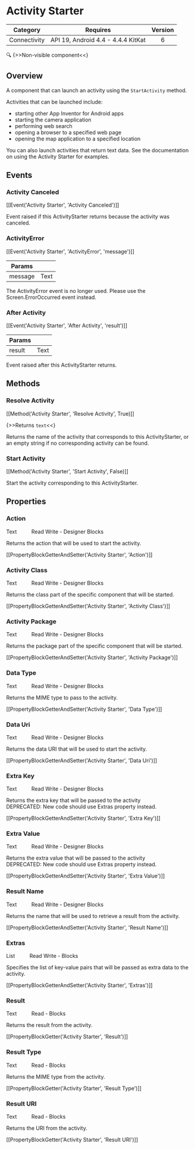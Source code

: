 # Activity Starter

| Category | Requires | Version |
|:--------:|:-------:|:--------:|
|Connectivity|API 19, Android 4.4 - 4.4.4 KitKat|6|

:mag: {>>Non-visible component<<}

## Overview

A component that can launch an activity using the `` StartActivity `` method.

Activities that can be launched include: 

*    starting other App Inventor for Android apps 
*    starting the camera application 
*    performing web search 
*    opening a browser to a specified web page
*    opening the map application to a specified location

You can also launch activities that return text data. See the documentation on using the Activity Starter for examples.

## Events

### Activity Canceled

[[Event('Activity Starter', 'Activity Canceled')]]

Event raised if this ActivityStarter returns because the activity was canceled.

### ActivityError

[[Event('Activity Starter', 'ActivityError', 'message')]]

| Params | []() |
|--------|------|
|message|Text|


The ActivityError event is no longer used. Please use the Screen.ErrorOccurred event instead.

### After Activity

[[Event('Activity Starter', 'After Activity', 'result')]]

| Params | []() |
|--------|------|
|result|Text|


Event raised after this ActivityStarter returns.

## Methods

### Resolve Activity

[[Method('Activity Starter', 'Resolve Activity', True)]]

{>>Returns `text`<<}

Returns the name of the activity that corresponds to this ActivityStarter, or an empty string if no corresponding activity can be found.

### Start Activity

[[Method('Activity Starter', 'Start Activity', False)]]

Start the activity corresponding to this ActivityStarter.

## Properties

### Action

<span class="chip chip-text">Text</span>&nbsp;&nbsp;&nbsp;&nbsp;&nbsp;&nbsp;&nbsp;&nbsp;&nbsp;&nbsp;<span class="chip chip-rw">Read</span> <span class="chip chip-rw">Write</span> - <span class="chip chip-bd">Designer</span> <span class="chip chip-bd">Blocks</span> 

Returns the action that will be used to start the activity.

[[PropertyBlockGetterAndSetter('Activity Starter', 'Action')]]

### Activity Class

<span class="chip chip-text">Text</span>&nbsp;&nbsp;&nbsp;&nbsp;&nbsp;&nbsp;&nbsp;&nbsp;&nbsp;&nbsp;<span class="chip chip-rw">Read</span> <span class="chip chip-rw">Write</span> - <span class="chip chip-bd">Designer</span> <span class="chip chip-bd">Blocks</span> 

Returns the class part of the specific component that will be started.

[[PropertyBlockGetterAndSetter('Activity Starter', 'Activity Class')]]

### Activity Package

<span class="chip chip-text">Text</span>&nbsp;&nbsp;&nbsp;&nbsp;&nbsp;&nbsp;&nbsp;&nbsp;&nbsp;&nbsp;<span class="chip chip-rw">Read</span> <span class="chip chip-rw">Write</span> - <span class="chip chip-bd">Designer</span> <span class="chip chip-bd">Blocks</span> 

Returns the package part of the specific component that will be started.

[[PropertyBlockGetterAndSetter('Activity Starter', 'Activity Package')]]

### Data Type

<span class="chip chip-text">Text</span>&nbsp;&nbsp;&nbsp;&nbsp;&nbsp;&nbsp;&nbsp;&nbsp;&nbsp;&nbsp;<span class="chip chip-rw">Read</span> <span class="chip chip-rw">Write</span> - <span class="chip chip-bd">Designer</span> <span class="chip chip-bd">Blocks</span> 

Returns the MIME type to pass to the activity.

[[PropertyBlockGetterAndSetter('Activity Starter', 'Data Type')]]

### Data Uri

<span class="chip chip-text">Text</span>&nbsp;&nbsp;&nbsp;&nbsp;&nbsp;&nbsp;&nbsp;&nbsp;&nbsp;&nbsp;<span class="chip chip-rw">Read</span> <span class="chip chip-rw">Write</span> - <span class="chip chip-bd">Designer</span> <span class="chip chip-bd">Blocks</span> 

Returns the data URI that will be used to start the activity.

[[PropertyBlockGetterAndSetter('Activity Starter', 'Data Uri')]]

### Extra Key

<span class="chip chip-text">Text</span>&nbsp;&nbsp;&nbsp;&nbsp;&nbsp;&nbsp;&nbsp;&nbsp;&nbsp;&nbsp;<span class="chip chip-rw">Read</span> <span class="chip chip-rw">Write</span> - <span class="chip chip-bd">Designer</span> <span class="chip chip-bd">Blocks</span> 

Returns the extra key that will be passed to the activity  
DEPRECATED: New code should use Extras property instead.

[[PropertyBlockGetterAndSetter('Activity Starter', 'Extra Key')]]

### Extra Value

<span class="chip chip-text">Text</span>&nbsp;&nbsp;&nbsp;&nbsp;&nbsp;&nbsp;&nbsp;&nbsp;&nbsp;&nbsp;<span class="chip chip-rw">Read</span> <span class="chip chip-rw">Write</span> - <span class="chip chip-bd">Designer</span> <span class="chip chip-bd">Blocks</span> 

Returns the extra value that will be passed to the activity  
DEPRECATED: New code should use Extras property instead.

[[PropertyBlockGetterAndSetter('Activity Starter', 'Extra Value')]]

### Result Name

<span class="chip chip-text">Text</span>&nbsp;&nbsp;&nbsp;&nbsp;&nbsp;&nbsp;&nbsp;&nbsp;&nbsp;&nbsp;<span class="chip chip-rw">Read</span> <span class="chip chip-rw">Write</span> - <span class="chip chip-bd">Designer</span> <span class="chip chip-bd">Blocks</span> 

Returns the name that will be used to retrieve a result from the activity.

[[PropertyBlockGetterAndSetter('Activity Starter', 'Result Name')]]

### Extras

<span class="chip chip-list">List</span>&nbsp;&nbsp;&nbsp;&nbsp;&nbsp;&nbsp;&nbsp;&nbsp;&nbsp;&nbsp;<span class="chip chip-rw">Read</span> <span class="chip chip-rw">Write</span> - <span class="chip chip-bd">Blocks</span> 

Specifies the list of key-value pairs that will be passed as extra data to the activity.

[[PropertyBlockGetterAndSetter('Activity Starter', 'Extras')]]

### Result

<span class="chip chip-text">Text</span>&nbsp;&nbsp;&nbsp;&nbsp;&nbsp;&nbsp;&nbsp;&nbsp;&nbsp;&nbsp;<span class="chip chip-rw">Read</span> - <span class="chip chip-bd">Blocks</span> 

Returns the result from the activity.

[[PropertyBlockGetter('Activity Starter', 'Result')]]

### Result Type

<span class="chip chip-text">Text</span>&nbsp;&nbsp;&nbsp;&nbsp;&nbsp;&nbsp;&nbsp;&nbsp;&nbsp;&nbsp;<span class="chip chip-rw">Read</span> - <span class="chip chip-bd">Blocks</span> 

Returns the MIME type from the activity.

[[PropertyBlockGetter('Activity Starter', 'Result Type')]]

### Result URI

<span class="chip chip-text">Text</span>&nbsp;&nbsp;&nbsp;&nbsp;&nbsp;&nbsp;&nbsp;&nbsp;&nbsp;&nbsp;<span class="chip chip-rw">Read</span> - <span class="chip chip-bd">Blocks</span> 

Returns the URI from the activity.

[[PropertyBlockGetter('Activity Starter', 'Result URI')]]